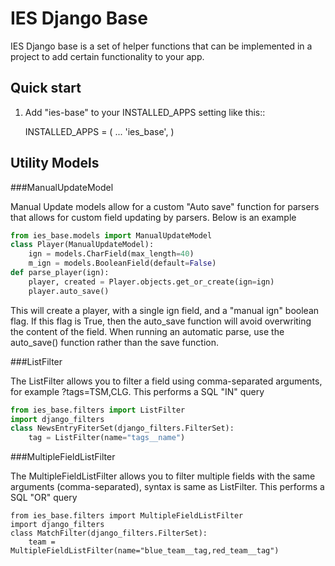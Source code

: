 IES Django Base
=============

IES Django base is a set of helper functions that can be implemented in a
project to add certain functionality to your app.

Quick start
-----------

1. Add "ies-base" to your INSTALLED_APPS setting like this::

    INSTALLED_APPS = (
        ...
        'ies_base',
    )
    
Utility Models
--------------

###ManualUpdateModel

Manual Update models allow for a custom "Auto save" function for parsers that
allows for custom field updating by parsers. Below is an example

```python
from ies_base.models import ManualUpdateModel
class Player(ManualUpdateModel):
    ign = models.CharField(max_length=40)
    m_ign = models.BooleanField(default=False)
def parse_player(ign):
    player, created = Player.objects.get_or_create(ign=ign)
    player.auto_save()
```

This will create a player, with a single ign field, and a "manual ign" boolean
flag. If this flag is True, then the auto_save function will avoid overwriting 
the content of the field.
When running an automatic parse, use the auto_save() function rather than
the save function.

###ListFilter

The ListFilter allows you to filter a field using comma-separated arguments, 
for example ?tags=TSM,CLG. This performs a SQL "IN" query

```python
from ies_base.filters import ListFilter
import django_filters
class NewsEntryFiterSet(django_filters.FilterSet):
    tag = ListFilter(name="tags__name")
```

###MultipleFieldListFilter

The MultipleFieldListFilter allows you to filter multiple fields with the same 
arguments (comma-separated), syntax is same as ListFilter. This performs a SQL 
"OR" query

```
from ies_base.filters import MultipleFieldListFilter
import django_filters
class MatchFilter(django_filters.FilterSet):
    team = MultipleFieldListFilter(name="blue_team__tag,red_team__tag")
```